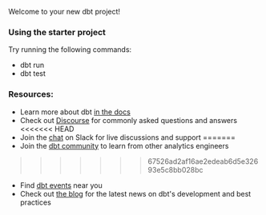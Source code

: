 Welcome to your new dbt project!

### Using the starter project

Try running the following commands:
- dbt run
- dbt test


### Resources:
- Learn more about dbt [in the docs](https://docs.getdbt.com/docs/introduction)
- Check out [Discourse](https://discourse.getdbt.com/) for commonly asked questions and answers
<<<<<<< HEAD
- Join the [chat](https://community.getdbt.com/) on Slack for live discussions and support
=======
- Join the [dbt community](https://getdbt.com/community) to learn from other analytics engineers
>>>>>>> 67526ad2af16ae2edeab6d5e32693e5c8bb028bc
- Find [dbt events](https://events.getdbt.com) near you
- Check out [the blog](https://blog.getdbt.com/) for the latest news on dbt's development and best practices
